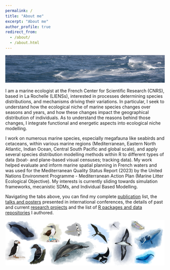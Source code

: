 ```yaml
---
permalink: /
title: "About me"
excerpt: "About me"
author_profile: true
redirect_from: 
  - /about/
  - /about.html
---
```


![Ortegal](/images/waves1.JPG)

I am a marine ecologist at the French Center for Scientific Research (CNRS), based in La Rochelle (LIENSs), interested in processes determining species distributions, and mechanisms driving their variations. In particular, I seek to understand how the ecological niche of marine species changes over seasons and years, and how these changes impact the geographical distribution of individuals. As to understand the reasons behind those changes, I integrate functional and energetic aspects into ecological niche modelling. 

I work on numerous marine species, especially megafauna like seabirds and cetaceans, within various marine regions (Mediterranean, Eastern North Atlantic, Indian Ocean, Central South Pacific and global scale), and apply several species distribution modelling methods within R to different types of data (boat- and plane-based visual censuses; tracking data). My work helped evaluate and inform marine spatial planning in French waters and was used for the Mediterranean Quality Status Report (2023) by the United Nations Environment Programme - Mediterranean Action Plan (Marine Litter Ecological Objective). My interests is currently sliding towards simulation frameworks, mecanistic SDMs, and Individual Based Modelling. 

Navigating the tabs above, you can find my complete [publication](publications.md) list, the [talks and posters](conferences.md) presented in international conferences, the details of past and current [research projects](research.html) and the list of [R packages and data repositories](codes.md) I authored.

![Species](/images/bandeau_sp.png)
